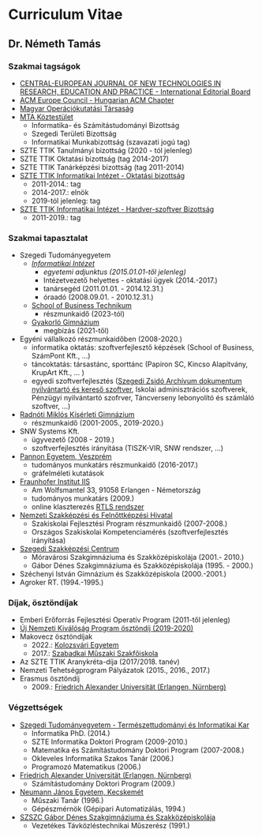 # Curriculum Vitae

## Dr. Németh Tamás

### Szakmai tagságok

- [CENTRAL-EUROPEAN JOURNAL OF NEW TECHNOLOGIES IN RESEARCH, EDUCATION AND PRACTICE - International Editorial Board](http://ojs.elte.hu/cejntrep/about/editorialTeam)
- [ACM Europe Council - Hungarian ACM Chapter](https://europe.acm.org/chapters)
- [Magyar Operációkutatási Társaság](http://www.mot.org.hu/tarsasag/tagsag)
- [MTA Köztestület](https://mta.hu/koztestuleti_tagok?PersonId=10048135)
  - Informatika- és Számítástudományi Bizottság
  - Szegedi Területi Bizottság
  - Informatikai Munkabizottság (szavazati jogú tag)
- SZTE TTIK Tanulmányi bizottság (2020 - tól jelenleg)
- SZTE TTIK Oktatási bizottság (tag 2014-2017)
- SZTE TTIK Tanárképzési bizottság (tag 2011-2014)
- [SZTE TTIK Informatikai Intézet - Oktatási bizottság](https://www.inf.u-szeged.hu/intezet/bizottsagok/oktatasi-bizottsag)
  - 2011-2014.: tag
  - 2014-2017.: elnök
  - 2019-tól jelenleg: tag
- [SZTE TTIK Informatikai Intézet - Hardver-szoftver Bizottság](https://www.inf.u-szeged.hu/intezet/bizottsagok/hardver-szoftver-bizottsag)
  - 2011-2019.: tag

### Szakmai tapasztalat

- Szegedi Tudományegyetem
  - [*Informatikai Intézet*](http://www.inf.u-szeged.hu/)
    - *egyetemi adjunktus (2015.01.01-től jelenleg)*
    - Intézetvezető helyettes - oktatási ügyek (2014.-2017.)
    - tanársegéd (2011.01.01. - 2014.12.31.)
    - óraadó (2008.09.01. - 2010.12.31.)
  - [School of Business Technikum](http://sobszeged.hu/)
    - részmunkaidő (2023-tól)
  - [Gyakorló Gimnázium](http://www.gyakg.u-szeged.hu/sagvari/)
    - megbízás (2021-től)
- Egyéni vállalkozó részmunkaidőben (2008-2020.)
  - informatika oktatás: szoftverfejlesztő képzések (School of Business, SzámPont Kft., ...)
  - táncoktatás: társastánc, sporttánc (Papiron SC, Kincso Alapítvány, KrupArt Kft., ... )
  - egyedi szoftverfejlesztés ([Szegedi Zsidó Archívum dokumentum nyilvántartó és kereső szoftver](https://szegedjewisharchive.org/), Iskolai adminisztrációs szoftverek, Pénzügyi nyilvántartó szofrver, Táncverseny lebonyolító és számláló szoftver, ...)
- [Radnóti Miklós Kísérleti Gimnázium](http://www.radnoti-szeged.sulinet.hu/index.php?cmd=openpage)
  - részmunkaidő (2001-2005., 2019-2020.)
- SNW Systems Kft.
  - ügyvezető (2008 - 2019.)
  - szoftverfejlesztés irányítása (TISZK-VIR, SNW rendszer, ...)
- [Pannon Egyetem, Veszprém](https://uni-pannon.hu/)
  - tudományos munkatárs részmunkaidő (2016-2017.)
  - gráfelméleti kutatások
- [Fraunhofer Institut IIS](https://www.iis.fraunhofer.de/)
  - Am Wolfsmantel 33, 91058 Erlangen - Németország
  - tudományos munkatárs (2009.)
  - online klaszterezés [RTLS rendszer](http://publicatio.bibl.u-szeged.hu/5748/1/info51_1_u.pdf)
- [Nemzeti Szakképzési és Felnőttképzési Hivatal](https://www.nive.hu/)
  - Szakiskolai Fejlesztési Program részmunkaidő (2007-2008.)
  - Országos Szakiskolai Kompetenciamérés (szoftverfejlesztés irányítása)
- [Szegedi Szakképzési Centrum](http://szakkepzesszeged.hu/)
  - Móravárosi Szakgimnáziuma és Szakközépiskolája (2001.- 2010.)
  - Gábor Dénes Szakgimnáziuma és Szakközépiskolája (1995. - 2000.)
- Széchenyi István Gimnázium és Szakközépiskola (2000.-2001.)
- Agroker RT. (1994.-1995.)

### Díjak, ösztöndíjak

- Emberi Erőforrás Fejlesztési Operatív Program (2011-től jelenleg)
- [Új Nemzeti Kiválóság Program ösztöndíj (2019-2020)](http://www.unkp.gov.hu/unkp-rol)
- Makovecz ösztöndíjak
  - 2022.: [Kolozsvári Egyetem](https://www.ubbcluj.ro/hu/facultati/matematica_informatica)
  - 2017.: [Szabadkai Műszaki Szakfőiskola](https://www.vts.su.ac.rs/hu)
- Az SZTE TTIK Aranykréta-díja (2017/2018. tanév)
- Nemzeti Tehetségprogram Pályázatok (2015., 2016., 2017.)
- Erasmus ösztöndíj
  - 2009.: [Friedrich Alexander Universität (Erlangen, Nürnberg)](https://www.fau.de/)

### Végzettségek

- [Szegedi Tudományegyetem - Természettudományi és Informatikai Kar](http://www.sci.u-szeged.hu/)
  - Informatika PhD. (2014.)
  - SZTE Informatika Doktori Program (2009-2010.)
  - Matematika és Számítástudomány Doktori Program (2007-2008.)
  - Okleveles Informatika Szakos Tanár (2006.)
  - Programozó Matematikus (2006.)
- [Friedrich Alexander Universität (Erlangen, Nürnberg)](https://www.fau.de/)
  - Számítástudomány Doktori Program (2009.)
- [Neumann János Egyetem, Kecskemét](https://gamf.uni-neumann.hu/)
  - Műszaki Tanár (1996.)
  - Gépészmérnök (Gépipari Automatizálás, 1994.)
- [SZSZC Gábor Dénes Szakgimnáziuma és Szakközépiskolája](http://www.gdszeged.hu/)
  - Vezetékes Távközléstechnikai Műszerész (1991.)
